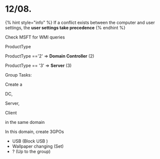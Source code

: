 # 12/08.

{% hint style="info" %}
If a conflict exists between the computer and user settings, the **user settings take precedence**
{% endhint %}

Check MSFT for WMI queries

ProductType

ProductType =='2' => **Domain Controller** (2)

ProductType == '3' => **Server** (3)



Group Tasks:

Create a&#x20;

DC,

Server,

Client

in the same domain

In this domain, create 3GPOs

* USB (Block USB )
* Wallpaper changing (Set)
* ? (Up to the group)
